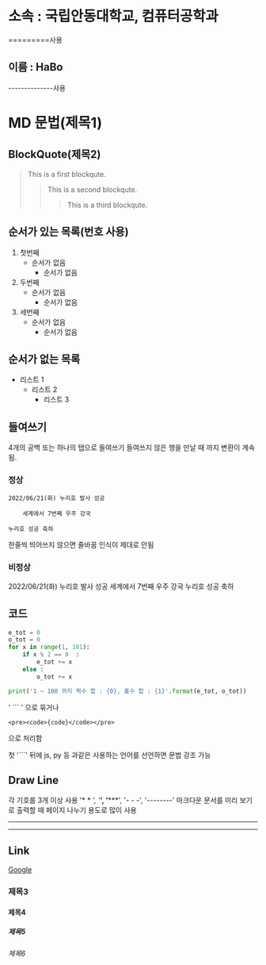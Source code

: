 소속 : 국립안동대학교, 컴퓨터공학과 
=======================
=========사용

이름 : HaBo
-------------
--------------사용

# MD 문법(제목1)

## BlockQuote(제목2)

>This is a first blockqute.
>	>This is a second blockqute.
>	>	>This is a third blockqute.

## 순서가 있는 목록(번호 사용)
1. 첫번째
	- 순서가 없음
	   - 순서가 없음
1. 두번째
	* 순서가 없음
	   * 순서가 없음
1. 세번째
	+ 순서가 없음
	   + 순서가 없음

## 순서가 없는 목록
* 리스트 1
   - 리스트 2
      + 리스트 3

## 들여쓰기
4개의 공백 또는 하나의 탭으로 들여쓰기
들여쓰지 않은 행을 만날 때 까지 변환이 계속됨.

### 정상

	2022/06/21(화) 누리호 발사 성공

		세계에서 7번째 우주 강국

	누리호 성공 축하

한줄씩 띄어쓰지 않으면 줄바꿈 인식이 제대로 안됨

### 비정상

2022/06/21(화) 누리호 발사 성공
	세계에서 7번째 우주 강국
누리호 성공 축하

## 코드
```py
e_tot = 0
o_tot = 0
for x in range(1, 101):
    if x % 2 == 0  :
        e_tot += x
    else :
        o_tot += x

print('1 ~ 100 까지 짝수 합 : {0}, 홀수 합 : {1}'.format(e_tot, o_tot))
```

' ``` ' 으로 묶거나

```
<pre><code>{code}</code></pre>
```
으로 처리함

첫 '```' 뒤에 js, py 등 과같은 사용하는 언어를 선언하면 문법 강조 가능

## Draw Line
각 기호를 3개 이상 사용 '* * *', '***', '*****', '- - -', '--------'
마크다운 문서를 미리 보기로 출력할 때 페이지 나누기 용도로 많이 사용
- - -
* * *

## Link
[Google](https://google.co.kr "Let's Go Google")

### 제목3

#### 제목4

##### 제목5

###### 제목6




